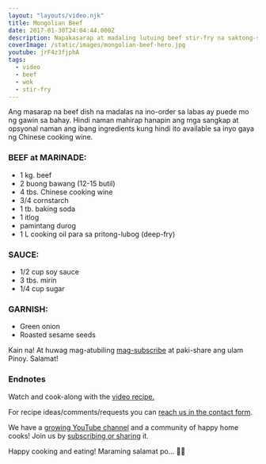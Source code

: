 ```yaml
---
layout: "layouts/video.njk"
title: Mongolian Beef
date: 2017-01-30T24:04:44.000Z
description: Napakasarap at madaling lutuing beef stir-fry na saktong-sakto ulam.
coverImage: /static/images/mongolian-beef-hero.jpg
youtube: jrF4z3fjphA
tags:
  - video
  - beef
  - wok
  - stir-fry
---
```


Ang masarap na beef dish na madalas na ino-order sa labas ay puede mo ng gawin sa bahay. Hindi naman mahirap hanapin ang mga sangkap at opsyonal naman ang ibang ingredients kung hindi ito available sa inyo gaya ng Chinese cooking wine.


### BEEF at MARINADE:

* 1 kg. beef
* 2 buong bawang (12-15 butil)
* 4 tbs. Chinese cooking wine
* 3/4 cornstarch
* 1 tb. baking soda
* 1 itlog
* pamintang durog
* 1 L cooking oil para sa pritong-lubog (deep-fry)


### SAUCE:

* 1/2 cup soy sauce
* 3 tbs. mirin
* 1/4 cup sugar


### GARNISH:

* Green onion
* Roasted sesame seeds


Kain na! At huwag mag-atubiling [mag-subscribe](https://www.youtube.com/user/ulampinoy) at paki-share ang ulam Pinoy. Salamat!


### Endnotes
Watch and cook-along with the [video recipe.](https://youtu.be/jrF4z3fjphA)

For recipe ideas/comments/requests you can [reach us in the contact form](/about/#contact-us).

We have a [growing YouTube channel](https://www.youtube.com/user/ulampinoy) and a community of happy home cooks! Join us by [subscribing or sharing](https://www.youtube.com/user/ulampinoy) it.

Happy cooking and eating! Maraming salamat po... 🙏🏼

